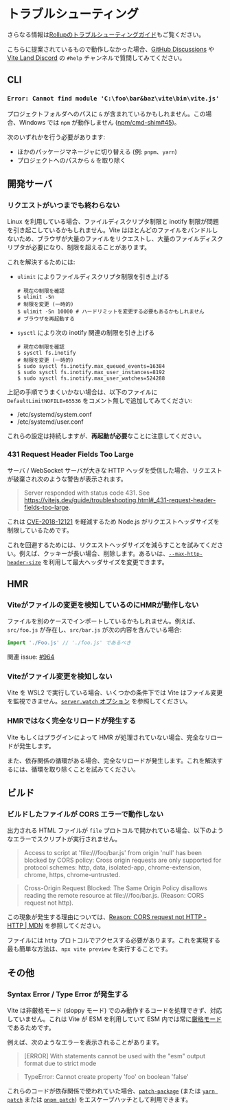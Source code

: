 # トラブルシューティング

さらなる情報は[Rollupのトラブルシューティングガイド](https://rollupjs.org/guide/en/#troubleshooting)もご覧ください。

こちらに提案されているもので動作しなかった場合、[GitHub Discussions](https://github.com/vitejs/vite/discussions) や [Vite Land Discord](https://chat.vitejs.dev) の `#help` チャンネルで質問してみてください。

## CLI

### `Error: Cannot find module 'C:\foo\bar&baz\vite\bin\vite.js'`

プロジェクトフォルダへのパスに `&` が含まれているかもしれません。この場合、Windows では `npm` が動作しません ([npm/cmd-shim#45](https://github.com/npm/cmd-shim/issues/45))。

次のいずれかを行う必要があります:

- ほかのパッケージマネージャに切り替える (例: `pnpm`、`yarn`)
- プロジェクトへのパスから `&` を取り除く

## 開発サーバ

### リクエストがいつまでも終わらない

Linux を利用している場合、ファイルディスクリプタ制限と inotify 制限が問題を引き起こしているかもしれません。Vite はほとんどのファイルをバンドルしないため、ブラウザが大量のファイルをリクエストし、大量のファイルディスクリプタが必要になり、制限を超えることがあります。

これを解決するためには:

- `ulimit` によりファイルディスクリプタ制限を引き上げる

  ```shell
  # 現在の制限を確認
  $ ulimit -Sn
  # 制限を変更 (一時的)
  $ ulimit -Sn 10000 # ハードリミットを変更する必要もあるかもしれません
  # ブラウザを再起動する
  ```

- `sysctl` により次の inotify 関連の制限を引き上げる

  ```shell
  # 現在の制限を確認
  $ sysctl fs.inotify
  # 制限を変更 (一時的)
  $ sudo sysctl fs.inotify.max_queued_events=16384
  $ sudo sysctl fs.inotify.max_user_instances=8192
  $ sudo sysctl fs.inotify.max_user_watches=524288
  ```

上記の手順でうまくいかない場合は、以下のファイルに `DefaultLimitNOFILE=65536` をコメント無しで追加してみてください:

- /etc/systemd/system.conf
- /etc/systemd/user.conf

これらの設定は持続しますが、**再起動が必要**なことに注意してください。

### 431 Request Header Fields Too Large

サーバ / WebSocket サーバが大きな HTTP ヘッダを受信した場合、リクエストが破棄され次のような警告が表示されます。

> Server responded with status code 431. See https://vitejs.dev/guide/troubleshooting.html#_431-request-header-fields-too-large.

これは [CVE-2018-12121](https://www.cve.org/CVERecord?id=CVE-2018-12121) を軽減するため Node.js がリクエストヘッダサイズを制限しているためです。

これを回避するためには、リクエストヘッダサイズを減らすことを試みてください。例えば、クッキーが長い場合、削除します。あるいは、[`--max-http-header-size`](https://nodejs.org/api/cli.html#--max-http-header-sizesize) を利用して最大ヘッダサイズを変更できます。

## HMR

### Viteがファイルの変更を検知しているのにHMRが動作しない

ファイルを別のケースでインポートしているかもしれません。例えば、`src/foo.js` が存在し、`src/bar.js` が次の内容を含んでいる場合:

```js
import './Foo.js' // './foo.js' であるべき
```

関連 issue: [#964](https://github.com/vitejs/vite/issues/964)

### Viteがファイル変更を検知しない

Vite を WSL2 で実行している場合、いくつかの条件下では Vite はファイル変更を監視できません。[`server.watch` オプション](/config/server-options.md#server-watch) を参照してください。

### HMRではなく完全なリロードが発生する

Vite もしくはプラグインによって HMR が処理されていない場合、完全なリロードが発生します。

また、依存関係の循環がある場合、完全なリロードが発生します。これを解決するには、循環を取り除くことを試みてください。

## ビルド

### ビルドしたファイルが CORS エラーで動作しない

出力される HTML ファイルが `file` プロトコルで開かれている場合、以下のようなエラーでスクリプトが実行されません。

> Access to script at 'file:///foo/bar.js' from origin 'null' has been blocked by CORS policy: Cross origin requests are only supported for protocol schemes: http, data, isolated-app, chrome-extension, chrome, https, chrome-untrusted.

> Cross-Origin Request Blocked: The Same Origin Policy disallows reading the remote resource at file:///foo/bar.js. (Reason: CORS request not http).

この現象が発生する理由については、[Reason: CORS request not HTTP - HTTP | MDN](https://developer.mozilla.org/ja/docs/Web/HTTP/CORS/Errors/CORSRequestNotHttp) を参照してください。

ファイルには `http` プロトコルでアクセスする必要があります。これを実現する最も簡単な方法は、`npx vite preview` を実行することです。

## その他

### Syntax Error / Type Error が発生する

Vite は非厳格モード (sloppy モード) でのみ動作するコードを処理できず、対応していません。これは Vite が ESM を利用していて ESM 内では常に[厳格モード](https://developer.mozilla.org/ja/docs/Web/JavaScript/Reference/Strict_mode)であるためです。

例えば、次のようなエラーを表示されることがあります。

> [ERROR] With statements cannot be used with the "esm" output format due to strict mode

> TypeError: Cannot create property 'foo' on boolean 'false'

これらのコードが依存関係で使われていた場合、[`patch-package`](https://github.com/ds300/patch-package) (または [`yarn patch`](https://yarnpkg.com/cli/patch) または [`pnpm patch`](https://pnpm.io/cli/patch)) をエスケープハッチとして利用できます。
